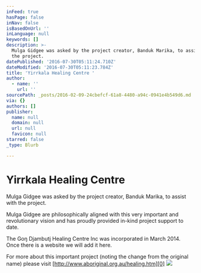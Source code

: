 ```yaml
---
inFeed: true
hasPage: false
inNav: false
isBasedOnUrl: ''
inLanguage: null
keywords: []
description: >-
  Mulga Gidgee was asked by the project creator, Banduk Marika, to assist with
  the project.
datePublished: '2016-07-30T05:11:24.710Z'
dateModified: '2016-07-30T05:11:23.784Z'
title: 'Yirrkala Healing Centre '
author:
  - name: ''
    url: ''
sourcePath: _posts/2016-02-09-24cbefcf-61a8-4480-a94c-0941e4b549d6.md
via: {}
authors: []
publisher:
  name: null
  domain: null
  url: null
  favicon: null
starred: false
_type: Blurb

---
```

# Yirrkala Healing Centre 

Mulga Gidgee was asked by the project creator, Banduk Marika, to assist with the project.

Mulga Gidgee are philosophically aligned with this very important and revolutionary vision and has proudly provided in-kind project support to date.

The Goŋ Djambutj Healing Centre Inc was incorporated in March 2014\. Once there is a website we will add it here.

For more about this important project (noting the change from the original name) please visit [http://www.aboriginal.org.au/healing.htm][0]
![](https://s3-us-west-2.amazonaws.com/the-grid-img/p/bd1015952e5cd68eba5d2f2aab2c2e6df2020af9.jpg)

[0]: http://www.aboriginal.org.au/healing.htm